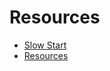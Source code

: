 # Resources

* [Slow Start](https://www.eweek.com/security/how-to-design-a-secure-dmz)
* [Resources](https://www.cisco.com/c/en/us/td/docs/solutions/Enterprise/Security/IE_DG.html)
